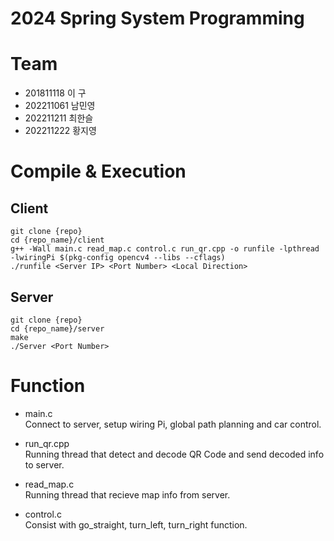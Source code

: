 # 2024 Spring System Programming

# Team
- 201811118 이 구 
- 202211061 남민영
- 202211211 최한슬
- 202211222 황지영

# Compile & Execution
## Client
```
git clone {repo}
cd {repo_name}/client
g++ -Wall main.c read_map.c control.c run_qr.cpp -o runfile -lpthread -lwiringPi $(pkg-config opencv4 --libs --cflags)
./runfile <Server IP> <Port Number> <Local Direction>
```

## Server
```
git clone {repo}
cd {repo_name}/server
make
./Server <Port Number>
```

# Function
- main.c      
  Connect to server, setup wiring Pi, global path planning and car control. 
  
- run_qr.cpp     
  Running thread that detect and decode QR Code and send decoded info to server.

- read_map.c     
  Running thread that recieve map info from server.
    
- control.c     
  Consist with go_straight, turn_left, turn_right function.
